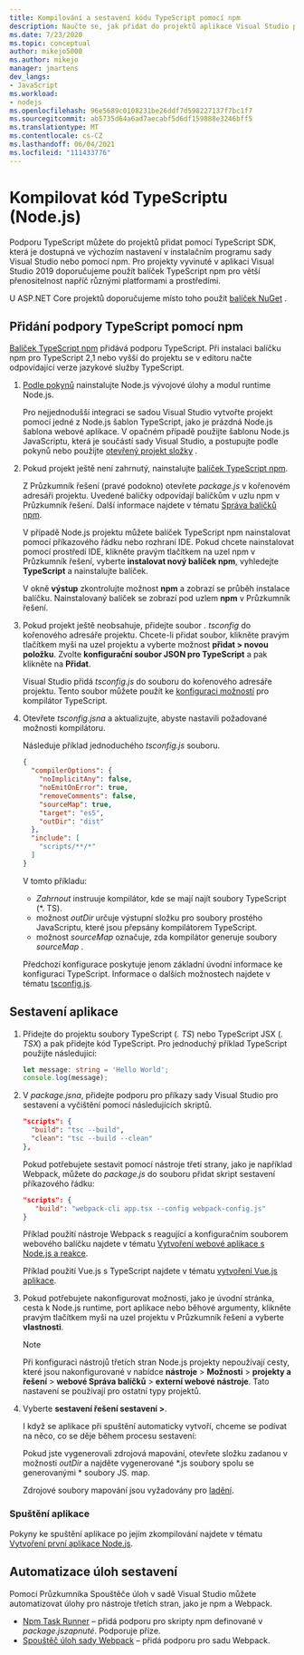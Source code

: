 ```yaml
---
title: Kompilování a sestavení kódu TypeScript pomocí npm
description: Naučte se, jak přidat do projektů aplikace Visual Studio podporu TypeScript pomocí node Package Manageru (npm).
ms.date: 7/23/2020
ms.topic: conceptual
author: mikejo5000
ms.author: mikejo
manager: jmartens
dev_langs:
- JavaScript
ms.workload:
- nodejs
ms.openlocfilehash: 96e5689c0108231be26ddf7d598227137f7bc1f7
ms.sourcegitcommit: ab5735d64a6ad7aecabf5d6df159888e3246bff5
ms.translationtype: MT
ms.contentlocale: cs-CZ
ms.lasthandoff: 06/04/2021
ms.locfileid: "111433776"
---
```

# <a name="compile-typescript-code-nodejs"></a>Kompilovat kód TypeScriptu (Node.js)

Podporu TypeScript můžete do projektů přidat pomocí TypeScript SDK, která je dostupná ve výchozím nastavení v instalačním programu sady Visual Studio nebo pomocí npm. Pro projekty vyvinuté v aplikaci Visual Studio 2019 doporučujeme použít balíček TypeScript npm pro větší přenositelnost napříč různými platformami a prostředími.

U ASP.NET Core projektů doporučujeme místo toho použít [balíček NuGet](../javascript/compile-typescript-code-nuget.md) .

## <a name="add-typescript-support-using-npm"></a>Přidání podpory TypeScript pomocí npm

[Balíček TypeScript npm](https://www.npmjs.com/package/typescript) přidává podporu TypeScript. Při instalaci balíčku npm pro TypeScript 2,1 nebo vyšší do projektu se v editoru načte odpovídající verze jazykové služby TypeScript.

1. [Podle pokynů](../ide/quickstart-nodejs.md?toc=%252fvisualstudio%252fjavascript%252ftoc.json) nainstalujte Node.js vývojové úlohy a modul runtime Node.js.

   Pro nejjednodušší integraci se sadou Visual Studio vytvořte projekt pomocí jedné z Node.js šablon TypeScript, jako je prázdná Node.js šablona webové aplikace. V opačném případě použijte šablonu Node.js JavaScriptu, která je součástí sady Visual Studio, a postupujte podle pokynů nebo použijte [otevřený projekt složky](../javascript/develop-javascript-code-without-solutions-projects.md) .

1. Pokud projekt ještě není zahrnutý, nainstalujte [balíček TypeScript npm](https://www.npmjs.com/package/typescript).

   Z Průzkumník řešení (pravé podokno) otevřete *package.js* v kořenovém adresáři projektu. Uvedené balíčky odpovídají balíčkům v uzlu npm v Průzkumník řešení. Další informace najdete v tématu [Správa balíčků npm](../javascript/npm-package-management.md).

   V případě Node.js projektu můžete balíček TypeScript npm nainstalovat pomocí příkazového řádku nebo rozhraní IDE. Pokud chcete nainstalovat pomocí prostředí IDE, klikněte pravým tlačítkem na uzel npm v Průzkumník řešení, vyberte **instalovat nový balíček npm**, vyhledejte **TypeScript** a nainstalujte balíček.

   V okně **výstup** zkontrolujte možnost **npm** a zobrazí se průběh instalace balíčku. Nainstalovaný balíček se zobrazí pod uzlem **npm** v Průzkumník řešení.

1. Pokud projekt ještě neobsahuje, přidejte soubor *. tsconfig* do kořenového adresáře projektu. Chcete-li přidat soubor, klikněte pravým tlačítkem myši na uzel projektu a vyberte možnost **přidat > novou položku**. Zvolte **konfigurační soubor JSON pro TypeScript** a pak klikněte na **Přidat**.

   Visual Studio přidá *tsconfig.js* do souboru do kořenového adresáře projektu. Tento soubor můžete použít ke [konfiguraci možností](https://www.typescriptlang.org/docs/handbook/tsconfig-json.html) pro kompilátor TypeScript.

1. Otevřete *tsconfig.jsna* a aktualizujte, abyste nastavili požadované možnosti kompilátoru.

   Následuje příklad jednoduchého *tsconfig.js* souboru.

   ```json
   {
     "compilerOptions": {
       "noImplicitAny": false,
       "noEmitOnError": true,
       "removeComments": false,
       "sourceMap": true,
       "target": "es5",
       "outDir": "dist"
     },
     "include": [
       "scripts/**/*"
     ]
   }
   ```

   V tomto příkladu:
   - *Zahrnout* instruuje kompilátor, kde se mají najít soubory TypeScript (*. TS).
   - možnost *outDir* určuje výstupní složku pro soubory prostého JavaScriptu, které jsou přepsány kompilátorem TypeScript.
   - možnost *sourceMap* označuje, zda kompilátor generuje soubory *sourceMap* .

   Předchozí konfigurace poskytuje jenom základní úvodní informace ke konfiguraci TypeScript. Informace o dalších možnostech najdete v tématu [tsconfig.js](https://www.typescriptlang.org/docs/handbook/tsconfig-json.html).

## <a name="build-the-application"></a>Sestavení aplikace

1. Přidejte do projektu soubory TypeScript (*. TS*) nebo TypeScript JSX (*. TSX*) a pak přidejte kód TypeScript. Pro jednoduchý příklad TypeScript použijte následující:

   ```typescript
   let message: string = 'Hello World';
   console.log(message);
   ```

1. V *package.jsna*, přidejte podporu pro příkazy sady Visual Studio pro sestavení a vyčištění pomocí následujících skriptů.

   ```json
   "scripts": {
     "build": "tsc --build",
     "clean": "tsc --build --clean"
   },
   ```

   Pokud potřebujete sestavit pomocí nástroje třetí strany, jako je například Webpack, můžete do *package.js* do souboru přidat skript sestavení příkazového řádku:

   ```json
   "scripts": {
      "build": "webpack-cli app.tsx --config webpack-config.js"
   }
   ```

   Příklad použití nástroje Webpack s reagující a konfiguračním souborem webového balíčku najdete v tématu [Vytvoření webové aplikace s Node.js a reakce](../javascript/tutorial-nodejs-with-react-and-jsx.md).

   Příklad použití Vue.js s TypeScript najdete v tématu [vytvoření Vue.js aplikace](/javascript/create-application-with-vuejs).

1. Pokud potřebujete nakonfigurovat možnosti, jako je úvodní stránka, cesta k Node.js runtime, port aplikace nebo běhové argumenty, klikněte pravým tlačítkem myši na uzel projektu v Průzkumník řešení a vyberte **vlastnosti**.

   >[!NOTE]
   > Při konfiguraci nástrojů třetích stran Node.js projekty nepoužívají cesty, které jsou nakonfigurované v nabídce **nástroje**  >  **Možnosti**  >  **projekty a řešení**  >  **webové Správa balíčků**  >  **externí webové nástroje**. Tato nastavení se používají pro ostatní typy projektů.

1. Vyberte **sestavení řešení sestavení >**.

   I když se aplikace při spuštění automaticky vytvoří, chceme se podívat na něco, co se děje během procesu sestavení:

   Pokud jste vygenerovali zdrojová mapování, otevřete složku zadanou v možnosti *outDir* a najděte vygenerované \*.js soubory spolu se generovanými \* soubory JS. map.

   Zdrojové soubory mapování jsou vyžadovány pro [ladění](../javascript/debug-nodejs.md).

### <a name="run-the-application"></a>Spuštění aplikace

Pokyny ke spuštění aplikace po jejím zkompilování najdete v tématu [Vytvoření první aplikace Node.js](../ide/quickstart-nodejs.md?toc=%252fvisualstudio%252fjavascript%252ftoc.json#run-the-app).

## <a name="automate-build-tasks"></a>Automatizace úloh sestavení

Pomocí Průzkumníka Spouštěče úloh v sadě Visual Studio můžete automatizovat úlohy pro nástroje třetích stran, jako je npm a Webpack.

- [Npm Task Runner](https://marketplace.visualstudio.com/items?itemName=MadsKristensen.NPMTaskRunner) – přidá podporu pro skripty npm definované v *package.jszapnuté*. Podporuje příze.
- [Spouštěč úloh sady Webpack](https://marketplace.visualstudio.com/items?itemName=MadsKristensen.WebPackTaskRunner) – přidá podporu pro sadu Webpack.
